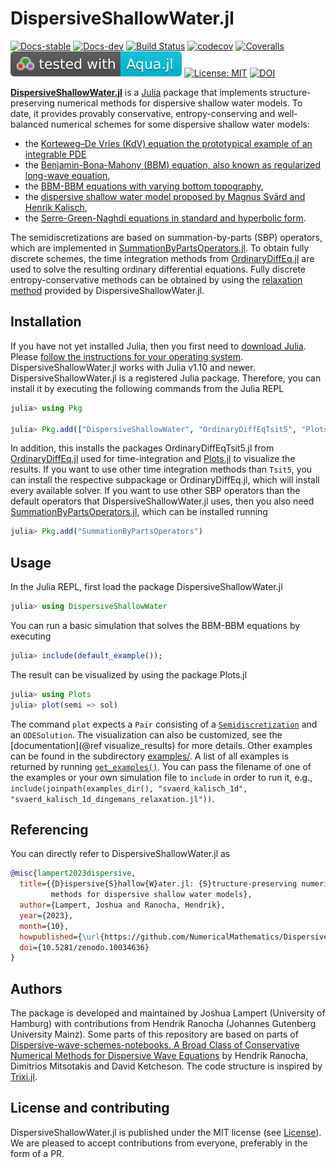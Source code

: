 # DispersiveShallowWater.jl

[![Docs-stable](https://img.shields.io/badge/docs-stable-blue.svg)](https://NumericalMathematics.github.io/DispersiveShallowWater.jl/stable)
[![Docs-dev](https://img.shields.io/badge/docs-dev-blue.svg)](https://NumericalMathematics.github.io/DispersiveShallowWater.jl/dev/)
[![Build Status](https://github.com/NumericalMathematics/DispersiveShallowWater.jl/actions/workflows/CI.yml/badge.svg?branch=main)](https://github.com/NumericalMathematics/DispersiveShallowWater.jl/actions/workflows/CI.yml?query=branch%3Amain)
[![codecov](https://codecov.io/gh/NumericalMathematics/DispersiveShallowWater.jl/graph/badge.svg)](https://codecov.io/gh/NumericalMathematics/DispersiveShallowWater.jl)
[![Coveralls](https://coveralls.io/repos/github/NumericalMathematics/DispersiveShallowWater.jl/badge.svg?branch=main)](https://coveralls.io/github/NumericalMathematics/DispersiveShallowWater.jl?branch=main)
[![Aqua QA](https://raw.githubusercontent.com/JuliaTesting/Aqua.jl/master/badge.svg)](https://github.com/JuliaTesting/Aqua.jl)
[![License: MIT](https://img.shields.io/badge/License-MIT-success.svg)](https://opensource.org/licenses/MIT)
[![DOI](https://zenodo.org/badge/635090135.svg)](https://zenodo.org/doi/10.5281/zenodo.10034636)

[**DispersiveShallowWater.jl**](https://github.com/NumericalMathematics/DispersiveShallowWater.jl) is a [Julia](https://julialang.org/) package that implements structure-preserving numerical methods for dispersive shallow water models.
To date, it provides provably conservative, entropy-conserving and well-balanced numerical schemes for some dispersive shallow water models:

* the [Korteweg–De Vries (KdV) equation the prototypical example of an integrable PDE](https://doi.org/10.1007/s10915-025-02898-x)
* the [Benjamin-Bona-Mahony (BBM) equation, also known as regularized long-wave equation](https://doi.org/10.4208/cicp.OA-2020-0119),
* the [BBM-BBM equations with varying bottom topography](https://iopscience.iop.org/article/10.1088/1361-6544/ac3c29),
* the [dispersive shallow water model proposed by Magnus Svärd and Henrik Kalisch](https://arxiv.org/abs/2302.09924),
* the [Serre-Green-Naghdi equations in standard and hyperbolic form](https://arxiv.org/abs/2408.02665).

The semidiscretizations are based on summation-by-parts (SBP) operators, which are implemented in [SummationByPartsOperators.jl](https://github.com/ranocha/SummationByPartsOperators.jl/).
To obtain fully discrete schemes, the time integration methods from [OrdinaryDiffEq.jl](https://github.com/SciML/OrdinaryDiffEq.jl) are used to solve the resulting ordinary differential equations.
Fully discrete entropy-conservative methods can be obtained by using the [relaxation method](https://epubs.siam.org/doi/10.1137/19M1263662) provided by DispersiveShallowWater.jl.

## Installation

If you have not yet installed Julia, then you first need to [download Julia](https://julialang.org/downloads/). Please [follow the instructions for your operating system](https://julialang.org/downloads/platform/).
DispersiveShallowWater.jl works with Julia v1.10 and newer. DispersiveShallowWater.jl is a registered Julia package. Therefore, you can install it by executing the following commands from the Julia REPL

```julia
julia> using Pkg

julia> Pkg.add(["DispersiveShallowWater", "OrdinaryDiffEqTsit5", "Plots"])
```

In addition, this installs the packages OrdinaryDiffEqTsit5.jl from [OrdinaryDiffEq.jl](https://github.com/SciML/OrdinaryDiffEq.jl)
used for time-integration and [Plots.jl](https://github.com/JuliaPlots/Plots.jl) to visualize the results. If you want to use
other time integration methods than `Tsit5`, you can install the respective subpackage or OrdinaryDiffEq.jl, which will install
every available solver.
If you want to use other SBP operators than the default operators that DispersiveShallowWater.jl uses, then you also need [SummationByPartsOperators.jl](https://github.com/ranocha/SummationByPartsOperators.jl),
which can be installed running

```julia
julia> Pkg.add("SummationByPartsOperators")
```

## Usage

In the Julia REPL, first load the package DispersiveShallowWater.jl

```julia
julia> using DispersiveShallowWater
```

You can run a basic simulation that solves the BBM-BBM equations by executing

```julia
julia> include(default_example());
```

The result can be visualized by using the package Plots.jl

```julia
julia> using Plots
julia> plot(semi => sol)
```

The command `plot` expects a `Pair` consisting of a [`Semidiscretization`](@ref) and an `ODESolution`. The visualization can also be customized, see the [documentation](@ref visualize_results)
for more details. Other examples can be found in the subdirectory [examples/](https://github.com/NumericalMathematics/DispersiveShallowWater.jl/tree/main/examples).
A list of all examples is returned by running [`get_examples()`](@ref). You can pass the filename of one of the examples or your own simulation file to `include` in order to run it,
e.g., `include(joinpath(examples_dir(), "svaerd_kalisch_1d", "svaerd_kalisch_1d_dingemans_relaxation.jl"))`.

## Referencing

You can directly refer to DispersiveShallowWater.jl as

```bibtex
@misc{lampert2023dispersive,
  title={{D}ispersive{S}hallow{W}ater.jl: {S}tructure-preserving numerical
         methods for dispersive shallow water models},
  author={Lampert, Joshua and Ranocha, Hendrik},
  year={2023},
  month={10},
  howpublished={\url{https://github.com/NumericalMathematics/DispersiveShallowWater.jl}},
  doi={10.5281/zenodo.10034636}
}
```

## Authors

The package is developed and maintained by Joshua Lampert (University of Hamburg)
with contributions from Hendrik Ranocha (Johannes Gutenberg University Mainz).
Some parts of this repository are based on parts of
[Dispersive-wave-schemes-notebooks. A Broad Class of Conservative Numerical Methods for Dispersive Wave Equations](https://github.com/ranocha/Dispersive-wave-schemes-notebooks)
by Hendrik Ranocha, Dimitrios Mitsotakis and David Ketcheson.
The code structure is inspired by [Trixi.jl](https://github.com/trixi-framework/Trixi.jl/).

## License and contributing

DispersiveShallowWater.jl is published under the MIT license (see [License](https://github.com/NumericalMathematics/DispersiveShallowWater.jl/blob/main/LICENSE)). We are pleased to accept contributions from everyone, preferably in the form of a PR.
